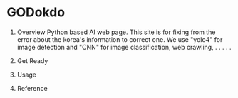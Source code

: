 # GODokdo

1. Overview
Python based AI web page.
This site is for fixing from the error about the korea's information to correct one.
We use "yolo4" for image detection and "CNN" for image classification, web crawling,  . . . . .





2. Get Ready
3. Usage
4. Reference

